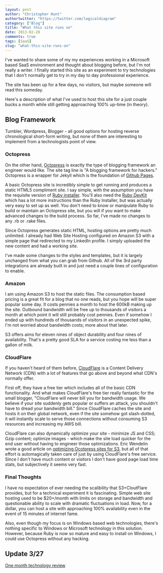 ```yaml
---
layout: post
author: "Christopher Hunt"
authortwitter: "https://twitter.com/logicaldiagram"
category: ["Blog"]
title: "What this site runs on"
date: 2013-02-28
comments: true
tags: [SaaS]
slug: "what-this-site-runs-on"
---
```

I've wanted to share some of my my experiences working in a Microsoft based SaaS environment and thought about blogging before, but I'm not really a writer. I finally started this site as an experiment to try technologies that I don't normally get to try in my day to day professional experience.
<!--more-->
The site has been up for a few days, no visitors, but maybe someone will read this someday.

Here's a description of what I've used to host this site for a just couple bucks a month while still getting approaching 100% up-time (in theory).

## Blog Framework
Tumbler, Wordpress, Blogger - all good options for hosting reverse chronological short-form writing, but none of them are interesting to implement from a technologists point of view.

### Octopress
On the other hand, [Octopress](http://octopress.org/) is exactly the type of blogging framework an engineer would like. The site tag line is "A blogging framework for hackers." Octopress is a wrapper for Jekyll which is the foundation of [Github Pages](http://pages.github.com/).

A basic Octopress site is incredibly simple to get running and produces a static HTML5 compliment site. I say simple, with the assumption you have the requisite version of [Ruby installer](http://rubyinstaller.org/). You'll also need the [Ruby DevKit](https://github.com/oneclick/rubyinstaller/wiki/Development-Kit) which has a lot more instructions than the Ruby Installer, but was actually very easy to set up as well. You don't need to know or manipulate Ruby to build or maintain an Octopress site, but you will if you want to make advanced changes to the build process. So far, I've made no changes to any .rb or .rake files.

Since Octopress generates static HTML, hosting options are pretty much unlimited. I already had Web Site Hosting configured on Amazon S3 with a simple page that redirected to my LinkedIn profile. I simply uploaded the new content and had a working site.

I've made some changes to the styles and templates, but it is largely unchanged from what you can grab from Github. All of the 3rd party integrations are already built in and just need a couple lines of configuration to enable.

### Amazon
I am using Amazon S3 to host the static files. The consumption based pricing is a great fit for a blog that no one reads, but you hope will be super popular some day. It costs pennies a month to host the 600kB making up the site. Outbound bandwidth will be free up to thousands of visitors a month at which point it will still probably cost pennies. Even if somehow I ended up with hundreds of thousands of visitors in an unexpected spike, I'm not worried about bandwidth costs; more about that later.

S3 offers aims for eleven nines of object durability and four nines of availability. That's a pretty good SLA for a service costing me less than a gallon of milk.

### CloudFlare
If you haven't heard of them before, [CloudFlare](http://www.cloudflare.com) is a Content Delivery Network (CDN) with a lot of features that go above and beyond what CDN's normally offer.

First off, they have a free tier which includes all of the basic CDN functionality. And what makes CloudFlare's free tier really fantastic for the small blogger, "CloudFlare will never bill you for bandwidth usage. We believe if your site suddenly gets popular or suffers an attack, you shouldn't have to dread your bandwidth bill." Since CloudFlare caches the site and hosts it on their global network, even if the site somehow got slash-dotted, it will instantly scale to serve those connections without consuming S3 resources and increasing my AWS bill.

CloudFlare can also dynamically optimize your site - minimize JS and CSS; Gzip content; optimize images - which make the site load quicker for the end user without having to engineer those optimizations. Eric Wendelin wrote a good article on [optimizing Ocotpress sites for S3](http://www.eriwen.com/performance/make-octopress-fast/ "Making Octopress Fast"), but all of that effort is automagically taken care of just by using CloudFlare's free service. Since I don't have much content or visitors I don't have good page load time stats, but subjectively it seems very fast.

### Final Thoughts
I have no expectation of ever needing the scalibility that S3+CloutFlare provides, but for a technical experiment it is fascinating. Simple web site hosting used to be $20+/month with limits on storage and bandwidth and questionable ability to scale with dramatic fluctuations in load. Now, for a dollar, you can host a site with approaching 100% availability even in the event of 15 minutes of internet fame.

Also, even though my focus is on Windows based web technologies, there's nothing specific to Windows or Microsoft technology in this solution. However, because Ruby is now so mature and easy to install on Windows, I could use Octopress without any hacking.

## Update 3/27
[One month technology review](/blog/2013/03/27/this-site-follow-up/ "This Site: Follow Up")